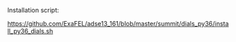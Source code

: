 Installation script:

https://github.com/ExaFEL/adse13_161/blob/master/summit/dials_py36/install_py36_dials.sh
